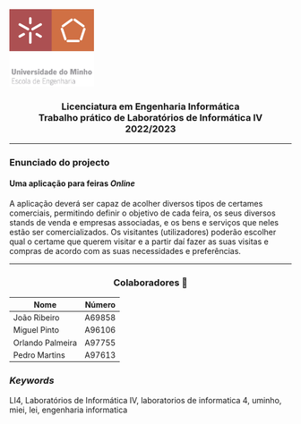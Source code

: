<img src='uminho.png' width="30%"/>

<h3 align="center">Licenciatura em Engenharia Informática <br> Trabalho prático de Laboratórios de Informática IV <br> 2022/2023 </h3>

---

### Enunciado do projecto

#### Uma aplicação para feiras <i>Online</i>

A aplicação deverá ser capaz de acolher diversos tipos de certames
comerciais, permitindo definir o objetivo de cada feira, os seus diversos
stands de venda e empresas associadas, e os bens e serviços que neles
estão ser comercializados. Os visitantes (utilizadores) poderão escolher
qual o certame que querem visitar e a partir daí fazer as suas visitas e
compras de acordo com as suas necessidades e preferências. 

---
<h3 align="center"> Colaboradores &#129309 </h2>

<div align="center">

| Nome             | Número |
|------------------|--------|
| João Ribeiro     | A69858 |
| Miguel Pinto     | A96106 |
| Orlando Palmeira | A97755 |
| Pedro Martins    | A97613 |

</div>

<h3><i>Keywords</i></h3>
LI4, Laboratórios de Informática IV, laboratorios de informatica 4, uminho, miei, lei, engenharia informatica
